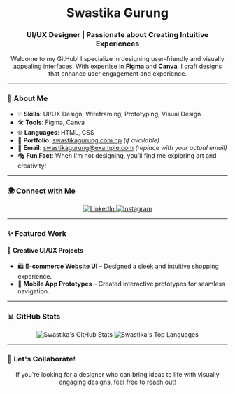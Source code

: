 <h1 align="center">Swastika Gurung</h1>
<h3 align="center">UI/UX Designer | Passionate about Creating Intuitive Experiences</h3>

<p align="center">Welcome to my GitHub! I specialize in designing user-friendly and visually appealing interfaces. With expertise in <strong>Figma</strong> and <strong>Canva</strong>, I craft designs that enhance user engagement and experience.</p>

---

### 🎨 About Me

- 💡 **Skills**: UI/UX Design, Wireframing, Prototyping, Visual Design  
- 🛠 **Tools**: Figma, Canva  
- 🌐 **Languages**: HTML, CSS  
- 🔗 **Portfolio**: [swastikagurung.com.np](https://swastikagurung.com.np) *(if available)*  
- 📧 **Email**: swastikagurung@example.com *(replace with your actual email)*  
- 🎭 **Fun Fact**: When I'm not designing, you’ll find me exploring art and creativity!

---

### 🌍 Connect with Me
<p align="center">
  <a href="https://www.linkedin.com/in/swastika-gurung" target="_blank">
    <img src="https://img.shields.io/badge/LinkedIn-0077B5?style=for-the-badge&logo=linkedin&logoColor=white" alt="LinkedIn" />
  </a>
  <a href="https://www.instagram.com/swastika_gurung" target="_blank">
    <img src="https://img.shields.io/badge/Instagram-E4405F?style=for-the-badge&logo=instagram&logoColor=white" alt="Instagram" />
  </a>
</p>

---

### ✨ Featured Work

#### **🎨 Creative UI/UX Projects**
- 🛍 **E-commerce Website UI** – Designed a sleek and intuitive shopping experience.
- 📱 **Mobile App Prototypes** – Created interactive prototypes for seamless navigation.


---

### 📊 GitHub Stats

<p align="center">
  <img src="https://github-readme-stats.vercel.app/api?username=SwastikaGurung15&show_icons=true&theme=tokyonight&hide_border=true" alt="Swastika's GitHub Stats" />
  <img src="https://github-readme-stats.vercel.app/api/top-langs/?username=SwastikaGurung15&layout=compact&theme=tokyonight&hide_border=true" alt="Swastika's Top Languages" />
</p>

---

### 🤝 Let's Collaborate!
<p align="center">If you're looking for a designer who can bring ideas to life with visually engaging designs, feel free to reach out!</p>
